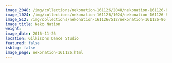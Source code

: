 ```yaml
---
image_2048: /img/collections/nekonation-161126/2048/nekonation-161126-86.jpg
image_1024: /img/collections/nekonation-161126/1024/nekonation-161126-86.jpg
image_512: /img/collections/nekonation-161126/512/nekonation-161126-86.jpg
image_title: Neko Nation
weight: 
image_date: 2016-11-26
location: Gilkisons Dance Studio
featured: false
isblog: false
image_page: nekonation-161126.html
---
```


